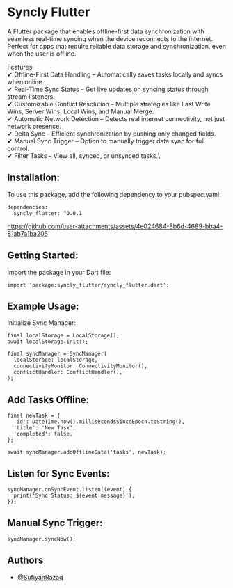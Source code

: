 
# Syncly Flutter

A Flutter package that enables offline-first data synchronization with seamless real-time syncing when the device reconnects to the internet. Perfect for apps that require reliable data storage and synchronization, even when the user is offline.

Features:\
✔ Offline-First Data Handling – Automatically saves tasks locally and syncs when online.\
✔ Real-Time Sync Status – Get live updates on syncing status through stream listeners.\
✔ Customizable Conflict Resolution – Multiple strategies like Last Write Wins, Server Wins, Local Wins, and Manual Merge.\
✔ Automatic Network Detection – Detects real internet connectivity, not just network presence.\
✔ Delta Sync – Efficient synchronization by pushing only changed fields.\
✔ Manual Sync Trigger – Option to manually trigger data sync for full control.\
✔ Filter Tasks – View all, synced, or unsynced tasks.\


## Installation:
To use this package, add the following dependency to your pubspec.yaml:
```
dependencies:
  syncly_flutter: ^0.0.1

```


https://github.com/user-attachments/assets/4e024684-8b6d-4689-bba4-81ab7a1ba205



## Getting Started:
Import the package in your Dart file:

```
import 'package:syncly_flutter/syncly_flutter.dart';

```

## Example Usage:
Initialize Sync Manager:
```
final localStorage = LocalStorage();
await localStorage.init();

final syncManager = SyncManager(
  localStorage: localStorage,
  connectivityMonitor: ConnectivityMonitor(),
  conflictHandler: ConflictHandler(),
);

```

## Add Tasks Offline:
```
final newTask = {
  'id': DateTime.now().millisecondsSinceEpoch.toString(),
  'title': 'New Task',
  'completed': false,
};

await syncManager.addOfflineData('tasks', newTask);

```

## Listen for Sync Events:
```
syncManager.onSyncEvent.listen((event) {
  print('Sync Status: ${event.message}');
});

```

## Manual Sync Trigger:
```
syncManager.syncNow();

```

## Authors

- [@SufiyanRazaq](https://github.com/SufiyanRazaq/syncly_flutter)

